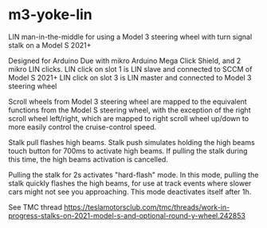 # m3-yoke-lin
LIN man-in-the-middle for using a Model 3 steering wheel with turn signal stalk on a Model S 2021+

Designed for Arduino Due with mikro Arduino Mega Click Shield, and 2 mikro LIN clicks.
LIN click on slot 1 is LIN slave and connected to SCCM of Model S 2021+
LIN click on slot 3 is LIN master and connected to Model 3 steering wheel

Scroll wheels from Model 3 steering wheel are mapped to the equivalent
functions from the Model S steering wheel, with the exception of the 
right scroll wheel left/right, which are mapped to right scroll wheel
up/down to more easily control the cruise-control speed.

Stalk pull flashes high beams. Stalk push simulates holding the high beams
touch button for 700ms to activate high beams. If pulling the stalk during this
time, the high beams activation is cancelled.

Pulling the stalk for 2s activates "hard-flash" mode. In this mode, pulling
the stalk quickly flashes the high beams, for use at track events where
slower cars might not see you approaching. This mode deactivates itself after 1h.

See TMC thread 
https://teslamotorsclub.com/tmc/threads/work-in-progress-stalks-on-2021-model-s-and-optional-round-y-wheel.242853
